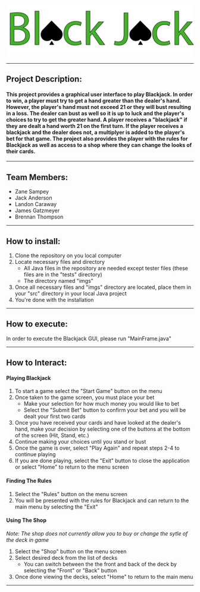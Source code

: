 
![Blackjack](imgs/blackJackLogo7.png)

---

## **Project Description:**
#### This project provides a graphical user interface to play Blackjack. In order to win, a player must try to get a hand greater than the dealer's hand. However, the player's hand must not exceed 21 or they will bust resulting in a loss. The dealer can bust as well so it is up to luck and the player's choices to try to get the greater hand. A player receives a "blackjack" if they are dealt a hand worth 21 on the first turn. If the player receives a blackjack and the dealer does not, a multiplyer is added to the player's bet for that game. The project also provides the player with the rules for Blackjack as well as access to a shop where they can change the looks of their cards.

---

## **Team Members:**
- Zane Sampey
- Jack Anderson
- Landon Caraway
- James Gatzmeyer
- Brennan Thompson

---

## **How to install:**
1. Clone the repository on you local computer
2. Locate necessary files and directory
    - All Java files in the repository are needed except tester files (these files are in the "tests" directory)
    - The directory named "imgs"
3. Once all necessary files and "imgs" directory are located, place them in your "src" directory in your local Java project
4. You're done with the installation 

---

## **How to execute:** 
In order to execute the Blackjack GUI, please run "MainFrame.java"

---

## **How to Interact:**
#### **Playing Blackjack**
1. To start a game select the "Start Game" button on the menu
2. Once taken to the game screen, you must place your bet
    - Make your selection for how much money you would like to bet
    - Select the "Submit Bet" button to confirm your bet and you will be dealt your first two cards
3. Once you have received your cards and have looked at the dealer's hand, make your decision by selecting one of the buttons at the bottom of the screen (Hit, Stand, etc.)
4. Continue making your choices until you stand or bust
5. Once the game is over, select "Play Again" and repeat steps 2-4 to continue playing
6. If you are done playing, select the "Exit" button to close the application or select "Home" to return to the menu screen


#### **Finding The Rules**
1. Select the "Rules" button on the menu screen
2. You will be presented with the rules for Blackjack and can return to the main menu by selecting the "Exit"


#### **Using The Shop**
*Note: The shop does not currently allow you to buy or change the sytle of the deck in game*
1. Select the "Shop" button on the menu screen
2. Select desired deck from the list of decks
    - You can switch between the the front and back of the deck by selecting the "Front" or "Back" button
3. Once done viewing the decks, select "Home" to return to the main menu

---
